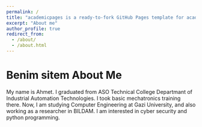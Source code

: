 ```yaml
---
permalink: /
title: "academicpages is a ready-to-fork GitHub Pages template for academic personal websites"
excerpt: "About me"
author_profile: true
redirect_from: 
  - /about/
  - /about.html
---
```


Benim sitem
 About Me 
======
My name is Ahmet. I graduated from ASO Technical College Departmant of Industrial Automation Technologies. I took basic mechatronics training there. Now, I am studying Computer Engineering at Gazi University, and also working as a researcher in BILDAM. I am interested in cyber security and python programming.  
